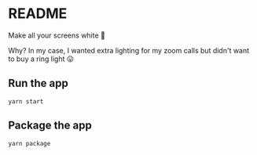 # README

Make all your screens white 👻

Why? In my case, I wanted extra lighting for my zoom calls but didn't want to buy a ring light 😛

## Run the app

```
yarn start
```

## Package the app

```
yarn package
```
